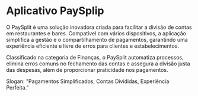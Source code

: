 # Aplicativo PaySplip

O PaySplit é uma solução inovadora criada para facilitar a divisão de contas em restaurantes e bares. Compatível com vários dispositivos, a aplicação simplifica a gestão e o compartilhamento de pagamentos, garantindo uma experiência eficiente e livre de erros para clientes e estabelecimentos.

Classificado na categoria de Finanças, o PaySplit automatiza processos, elimina erros comuns no fechamento das contas e assegura a divisão justa das despesas, além de proporcionar praticidade nos pagamentos.

Slogan: "Pagamentos Simplificados, Contas Divididas, Experiência Perfeita."
